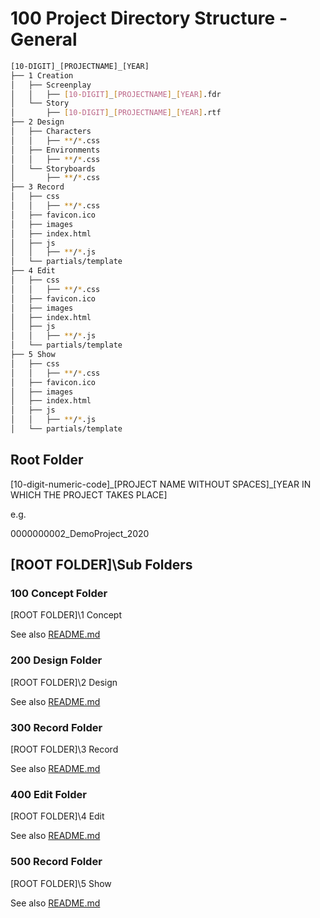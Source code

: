 
# 100 Project Directory Structure - General

```bash
[10-DIGIT]_[PROJECTNAME]_[YEAR]
├── 1 Creation
│   ├── Screenplay
│   │   ├── [10-DIGIT]_[PROJECTNAME]_[YEAR].fdr
│   └── Story
│       ├── [10-DIGIT]_[PROJECTNAME]_[YEAR].rtf
├── 2 Design
│   ├── Characters
│   │   ├── **/*.css
│   ├── Environments
│   │   ├── **/*.css
│   └── Storyboards
│       ├── **/*.css
├── 3 Record
│   ├── css
│   │   ├── **/*.css
│   ├── favicon.ico
│   ├── images
│   ├── index.html
│   ├── js
│   │   ├── **/*.js
│   └── partials/template
├── 4 Edit
│   ├── css
│   │   ├── **/*.css
│   ├── favicon.ico
│   ├── images
│   ├── index.html
│   ├── js
│   │   ├── **/*.js
│   └── partials/template
├── 5 Show
│   ├── css
│   │   ├── **/*.css
│   ├── favicon.ico
│   ├── images
│   ├── index.html
│   ├── js
│   │   ├── **/*.js
│   └── partials/template
```

## Root Folder

\[10-digit-numeric-code\]\_\[PROJECT NAME WITHOUT SPACES\]\_\[YEAR IN WHICH THE PROJECT TAKES PLACE\]

e.g.

0000000002_DemoProject_2020

## \[ROOT FOLDER\]\Sub Folders

### 100 Concept Folder

\[ROOT FOLDER\]\1 Concept

See also [README.md](./100/README.md)

### 200 Design Folder

\[ROOT FOLDER\]\2 Design

See also [README.md](./200/README.md)

### 300 Record Folder

\[ROOT FOLDER\]\3 Record

See also [README.md](./300/README.md)

### 400 Edit Folder

\[ROOT FOLDER\]\4 Edit

See also [README.md](./400/README.md)

### 500 Record Folder

\[ROOT FOLDER\]\5 Show

See also [README.md](./500/README.md)

